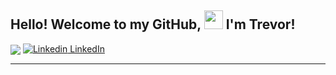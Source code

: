 ## Hello! Welcome to my GitHub, <img src="https://raw.githubusercontent.com/MartinHeinz/MartinHeinz/master/wave.gif" width="30px"> I'm Trevor!

<img align="center" src="https://komarev.com/ghpvc/?username=llntrvr" /> [![Linkedin](https://i.stack.imgur.com/gVE0j.png) LinkedIn](https://www.linkedin.com/in/trevdilley/)

 
---
